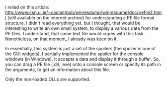 I relied on this article: http://www.csn.ul.ie/~caolan/pub/winresdump/winresdump/doc/pefile2.html 
(still available on the internet archive) for understanding a PE file format structure. 
I didn't read everything yet, but I thought, that would be interesting to write an own small system, 
to display a various data from the PE files. I understand, that some text file would copes with this 
task. Nonetheless, on that moment, I already was keen on it.

In essentially, this system is just a set of the spoilers (the spoiler is one of the GUI widgets).
I partially implemented the spoiler for the console windows (in Windows). It accepts a data
and display it through a buffer. So, you can drag a PE file (.dll, .exe) onto a
console screen or specify its path in the arguments, to get an information about this file.

Only the non-loaded DLLs are supported.

